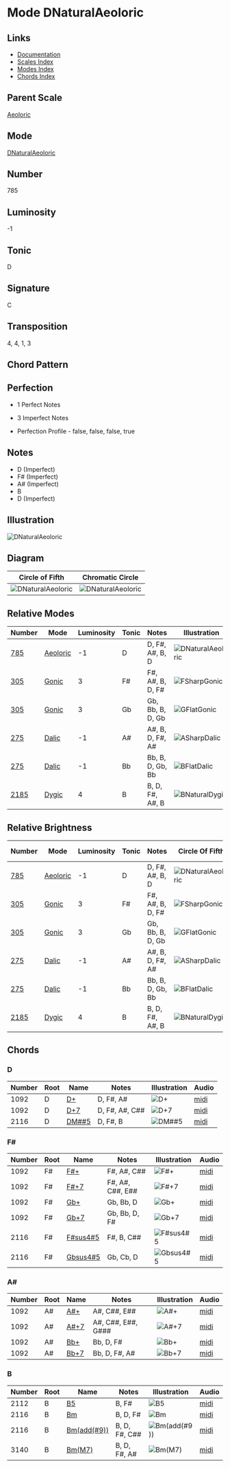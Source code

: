 # Mode DNaturalAeoloric

## Links

- [Documentation](README.md)
- [Scales Index](Scales.md)
- [Modes Index](Modes.md)
- [Chords Index](Chords.md)

## Parent Scale

[Aeoloric](ScaleAeoloric.md)

## Mode

[DNaturalAeoloric](ModeDNaturalAeoloric.md)

## Number

785

## Luminosity

-1

## Tonic

D

## Signature

C

## Transposition

4, 4, 1, 3

## Chord Pattern



## Perfection

 - 1 Perfect Notes

 - 3 Imperfect Notes

 - Perfection Profile - false, false, false, true

## Notes

- D (Imperfect)
- F# (Imperfect)
- A# (Imperfect)
- B
- D (Imperfect)

## Illustration

![DNaturalAeoloric](ModeDNaturalAeoloric.png)

## Diagram

| Circle of Fifth | Chromatic Circle |
|-----------------|------------------|
| ![DNaturalAeoloric](CircleOfFifthModeDNaturalAeoloric.svg) | ![DNaturalAeoloric](ChromaticCircleModeDNaturalAeoloric.svg) |
## Relative Modes

| Number | Mode | Luminosity | Tonic | Notes | Illustration |
|--------|------|------------|-------|-------|--------------|
| [785](https://ianring.com/musictheory/scales/785) | [Aeoloric](ModeAeoloric.md) | -1 | D | D, F#, A#, B, D | ![DNaturalAeoloric](ModeDNaturalAeoloric.png) |
| [305](https://ianring.com/musictheory/scales/305) | [Gonic](ModeGonic.md) | 3 | F# | F#, A#, B, D, F# | ![FSharpGonic](ModeFSharpGonic.png) |
| [305](https://ianring.com/musictheory/scales/305) | [Gonic](ModeGonic.md) | 3 | Gb | Gb, Bb, B, D, Gb | ![GFlatGonic](ModeGFlatGonic.png) |
| [275](https://ianring.com/musictheory/scales/275) | [Dalic](ModeDalic.md) | -1 | A# | A#, B, D, F#, A# | ![ASharpDalic](ModeASharpDalic.png) |
| [275](https://ianring.com/musictheory/scales/275) | [Dalic](ModeDalic.md) | -1 | Bb | Bb, B, D, Gb, Bb | ![BFlatDalic](ModeBFlatDalic.png) |
| [2185](https://ianring.com/musictheory/scales/2185) | [Dygic](ModeDygic.md) | 4 | B | B, D, F#, A#, B | ![BNaturalDygic](ModeBNaturalDygic.png) |
## Relative Brightness

| Number | Mode | Luminosity | Tonic | Notes | Circle Of Fifth | Chromatic Circle |
|--------|------|------------|-------|-------|-----------------|------------------|
| [785](https://ianring.com/musictheory/scales/785) | [Aeoloric](ModeAeoloric.md) | -1 | D | D, F#, A#, B, D | ![DNaturalAeoloric](CircleOfFifthModeDNaturalAeoloric.svg) | ![DNaturalAeoloric](ChromaticCircleModeDNaturalAeoloric.svg) |
| [305](https://ianring.com/musictheory/scales/305) | [Gonic](ModeGonic.md) | 3 | F# | F#, A#, B, D, F# | ![FSharpGonic](CircleOfFifthModeFSharpGonic.svg) | ![FSharpGonic](ChromaticCircleModeFSharpGonic.svg) |
| [305](https://ianring.com/musictheory/scales/305) | [Gonic](ModeGonic.md) | 3 | Gb | Gb, Bb, B, D, Gb | ![GFlatGonic](CircleOfFifthModeGFlatGonic.svg) | ![GFlatGonic](ChromaticCircleModeGFlatGonic.svg) |
| [275](https://ianring.com/musictheory/scales/275) | [Dalic](ModeDalic.md) | -1 | A# | A#, B, D, F#, A# | ![ASharpDalic](CircleOfFifthModeASharpDalic.svg) | ![ASharpDalic](ChromaticCircleModeASharpDalic.svg) |
| [275](https://ianring.com/musictheory/scales/275) | [Dalic](ModeDalic.md) | -1 | Bb | Bb, B, D, Gb, Bb | ![BFlatDalic](CircleOfFifthModeBFlatDalic.svg) | ![BFlatDalic](ChromaticCircleModeBFlatDalic.svg) |
| [2185](https://ianring.com/musictheory/scales/2185) | [Dygic](ModeDygic.md) | 4 | B | B, D, F#, A#, B | ![BNaturalDygic](CircleOfFifthModeBNaturalDygic.svg) | ![BNaturalDygic](ChromaticCircleModeBNaturalDygic.svg) |

## Chords

### D

| Number | Root | Name | Notes | Illustration | Audio |
|--------|------|------|-------|--------------|-------|
| 1092 | D | [D+](ChordDNaturalAugmented.md) | D, F#, A# | ![D+](ChordDNaturalAugmentedRootPosition.png) | [midi](ChordDNaturalAugmentedRootPosition.mid) |
| 1092 | D | [D+7](ChordDNaturalAugmentedAugmentedSeventh.md) | D, F#, A#, C## | ![D+7](ChordDNaturalAugmentedAugmentedSeventhRootPosition.png) | [midi](ChordDNaturalAugmentedAugmentedSeventhRootPosition.mid) |
| 2116 | D | [DM##5](ChordDNaturalMajorDoubleSharpFifth.md) | D, F#, B | ![DM##5](ChordDNaturalMajorDoubleSharpFifthRootPosition.png) | [midi](ChordDNaturalMajorDoubleSharpFifthRootPosition.mid) |

### F#

| Number | Root | Name | Notes | Illustration | Audio |
|--------|------|------|-------|--------------|-------|
| 1092 | F# | [F#+](ChordFSharpAugmented.md) | F#, A#, C## | ![F#+](ChordFSharpAugmentedRootPosition.png) | [midi](ChordFSharpAugmentedRootPosition.mid) |
| 1092 | F# | [F#+7](ChordFSharpAugmentedAugmentedSeventh.md) | F#, A#, C##, E## | ![F#+7](ChordFSharpAugmentedAugmentedSeventhRootPosition.png) | [midi](ChordFSharpAugmentedAugmentedSeventhRootPosition.mid) |
| 1092 | F# | [Gb+](ChordGFlatAugmented.md) | Gb, Bb, D | ![Gb+](ChordGFlatAugmentedRootPosition.png) | [midi](ChordGFlatAugmentedRootPosition.mid) |
| 1092 | F# | [Gb+7](ChordGFlatAugmentedAugmentedSeventh.md) | Gb, Bb, D, F# | ![Gb+7](ChordGFlatAugmentedAugmentedSeventhRootPosition.png) | [midi](ChordGFlatAugmentedAugmentedSeventhRootPosition.mid) |
| 2116 | F# | [F#sus4#5](ChordFSharpSuspendedFourthSharpFifth.md) | F#, B, C## | ![F#sus4#5](ChordFSharpSuspendedFourthSharpFifthRootPosition.png) | [midi](ChordFSharpSuspendedFourthSharpFifthRootPosition.mid) |
| 2116 | F# | [Gbsus4#5](ChordGFlatSuspendedFourthSharpFifth.md) | Gb, Cb, D | ![Gbsus4#5](ChordGFlatSuspendedFourthSharpFifthRootPosition.png) | [midi](ChordGFlatSuspendedFourthSharpFifthRootPosition.mid) |

### A#

| Number | Root | Name | Notes | Illustration | Audio |
|--------|------|------|-------|--------------|-------|
| 1092 | A# | [A#+](ChordASharpAugmented.md) | A#, C##, E## | ![A#+](ChordASharpAugmentedRootPosition.png) | [midi](ChordASharpAugmentedRootPosition.mid) |
| 1092 | A# | [A#+7](ChordASharpAugmentedAugmentedSeventh.md) | A#, C##, E##, G### | ![A#+7](ChordASharpAugmentedAugmentedSeventhRootPosition.png) | [midi](ChordASharpAugmentedAugmentedSeventhRootPosition.mid) |
| 1092 | A# | [Bb+](ChordBFlatAugmented.md) | Bb, D, F# | ![Bb+](ChordBFlatAugmentedRootPosition.png) | [midi](ChordBFlatAugmentedRootPosition.mid) |
| 1092 | A# | [Bb+7](ChordBFlatAugmentedAugmentedSeventh.md) | Bb, D, F#, A# | ![Bb+7](ChordBFlatAugmentedAugmentedSeventhRootPosition.png) | [midi](ChordBFlatAugmentedAugmentedSeventhRootPosition.mid) |

### B

| Number | Root | Name | Notes | Illustration | Audio |
|--------|------|------|-------|--------------|-------|
| 2112 | B | [B5](ChordBNaturalPowerChord.md) | B, F# | ![B5](ChordBNaturalPowerChordRootPosition.png) | [midi](ChordBNaturalPowerChordRootPosition.mid) |
| 2116 | B | [Bm](ChordBNaturalMinor.md) | B, D, F# | ![Bm](ChordBNaturalMinorRootPosition.png) | [midi](ChordBNaturalMinorRootPosition.mid) |
| 2116 | B | [Bm(add(#9))](ChordBNaturalMinorAddSharpNinth.md) | B, D, F#, C## | ![Bm(add(#9))](ChordBNaturalMinorAddSharpNinthRootPosition.png) | [midi](ChordBNaturalMinorAddSharpNinthRootPosition.mid) |
| 3140 | B | [Bm(M7)](ChordBNaturalMinorMajorSeventh.md) | B, D, F#, A# | ![Bm(M7)](ChordBNaturalMinorMajorSeventhRootPosition.png) | [midi](ChordBNaturalMinorMajorSeventhRootPosition.mid) |

